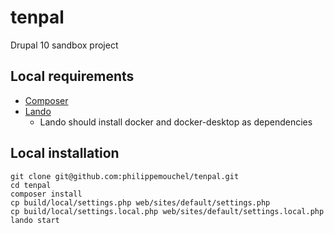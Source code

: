 # tenpal
Drupal 10 sandbox project

## Local requirements

* [Composer](https://getcomposer.org/doc/00-intro.md)
* [Lando](https://docs.lando.dev/getting-started/installation.html)
  * Lando should install docker and docker-desktop as dependencies

## Local installation

```
git clone git@github.com:philippemouchel/tenpal.git
cd tenpal
composer install
cp build/local/settings.php web/sites/default/settings.php
cp build/local/settings.local.php web/sites/default/settings.local.php
lando start
```
